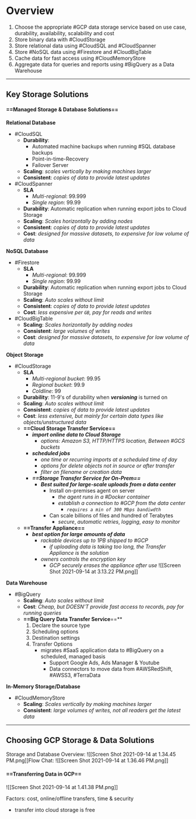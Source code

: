 # Overview
1. Choose the appropriate #GCP data storage service based on use case, durability, availability, scalability and cost
2. Store binary data with #CloudStorage 
3. Store relational data using #CloudSQL and #CloudSpanner 
4. Store #NoSQL data using #Firestore and #CloudBigTable 
5. Cache data for fast access using #CloudMemoryStore 
6. Aggregate data for queries and reports using #BigQuery as a Data Warehouse

---
## Key Storage Solutions
#### ==Managed Storage & Database Solutions==
**Relational Database**
- #CloudSQL 
	- **Durability**: 
		- Automated machine backups when running #SQL database backups
		- Point-in-time-Recovery
		- Failover Server
	- **Scaling**: *scales vertically by making machines larger*
	- **Consistent**: *copies of data to provide latest updates*
- #CloudSpanner 
	- **SLA**
		- *Multi-regional*: 99.999
		- *Single region*: 99.99
	- **Durability**: Automatic replication when running export jobs to Cloud Storage
	- **Scaling**: *Scales horizontally by adding nodes*
	- **Consistent**: *copies of data to provide latest updates*
	- **Cost**: *designed for massive datasets, to expensive for low volume of data*

**NoSQL Database**
- #Firestore 
	- **SLA**
		- *Multi-regional*: 99.999
		- *Single region*: 99.99
	- **Durability**: Automatic replication when running export jobs to Cloud Storage
	- **Scaling**: *Auto scales without limit*
	- **Consistent**: *copies of data to provide latest updates*
	- **Cost**: *less expensive per `GB`, pay for reads and writes*
- #CloudBigTable 
	- **Scaling**: *Scales horizontally by adding nodes*
	- **Consistent**: *large volumes of writes*
	- **Cost**: *designed for massive datasets, to expensive for low volume of data*

**Object Storage**
- #CloudStorage 
	- **SLA**
		- *Multi-regional bucket*: 99.95
		- *Regional bucket*: 99.9
		- *Coldline*: 99
	- **Durability**: 11-9's of durability when ***versioning*** is turned on
	- **Scaling**: *Auto scales without limit*
	- **Consistent**: *copies of data to provide latest updates*
	- **Cost**: *less extensive, but mainly for certain data types like objects/unstructured data*
	- **==Cloud Storage Transfer Service==**
		- ***import online data to Cloud Storage***
			- *options: Amazon S3, HTTP/HTTPS location, Between #GCS buckets*
		- ***scheduled jobs***
			- *one time or recurring imports at a scheduled time of day*
			- *options for delete objects not in source or after transfer*
			- *filter on filename or creation data*
		- ***==Storage Transfer Service for On-Prem==***
			- ***Best suited for large-scale uploads from a data cente*r**
				- Install on-premises agent on server
					- *the agent runs in a #Docker container*
					- *establish a connection to #GCP from the data center*
						- *`requires a min of 300 Mbps bandiwdth`*
				- Can scale billions of files and hundred of Terabytes
					- *secure*, *automatic retries*, *logging*, *easy to monitor*
	- **==Transfer Appliance==**
		- ***best option for large amounts of data***
			- *rackable devices up to 1PB shipped to #GCP*
				- *if uploading data is taking too long, the Transfer Appliance is the solution*
			- *owners controls the encryption key*
				- *GCP securely erases the appliance after use* ![[Screen Shot 2021-09-14 at 3.13.22 PM.png]]

**Data Warehouse**
- #BigQuery 
	- **Scaling**: *Auto scales without limit*
	- **Cost**: *Cheap, but DOESN'T provide fast access to records, pay for running queries*
	- **==Big Query Data Transfer Service**==**
		1. Declare the source type
		2. Scheduling options
		3. Destination settings
		4. Transfer Options
			- migrates #SaaS application data to #BigQuery on a scheduled, managed basis
				- Support Google Ads, Ads Manager & Youtube
				- Data connectors to move data from #AWSRedShift, #AWSS3, #TerraData

**In-Memory Storage/Database**
- #CloudMemoryStore 
	- **Scaling**: *Scales vertically by making machines larger*
	- **Consistent**: *large volumes of writes, not all readers get the latest data*

---
## Choosing  GCP Storage & Data Solutions
Storage and Database Overview:
![[Screen Shot 2021-09-14 at 1.34.45 PM.png]]Flow Chat: 
![[Screen Shot 2021-09-14 at 1.36.46 PM.png]]

#### ==Transferring Data in GCP==
![[Screen Shot 2021-09-14 at 1.41.38 PM.png]]

Factors: cost, online/offline transfers, time & security
- transfer into cloud storage is free


